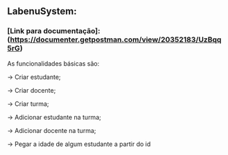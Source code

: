 ## LabenuSystem:

### [Link para documentação]: (https://documenter.getpostman.com/view/20352183/UzBqq5rG)

As funcionalidades básicas são:

→ Criar estudante;

→ Criar docente;

→ Criar turma;

→ Adicionar estudante na turma;

→ Adicionar docente na turma;

→ Pegar a idade de algum estudante a partir do id
